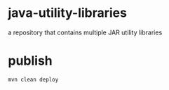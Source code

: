 # java-utility-libraries
a repository that contains multiple JAR utility libraries

# publish
```
mvn clean deploy
```
